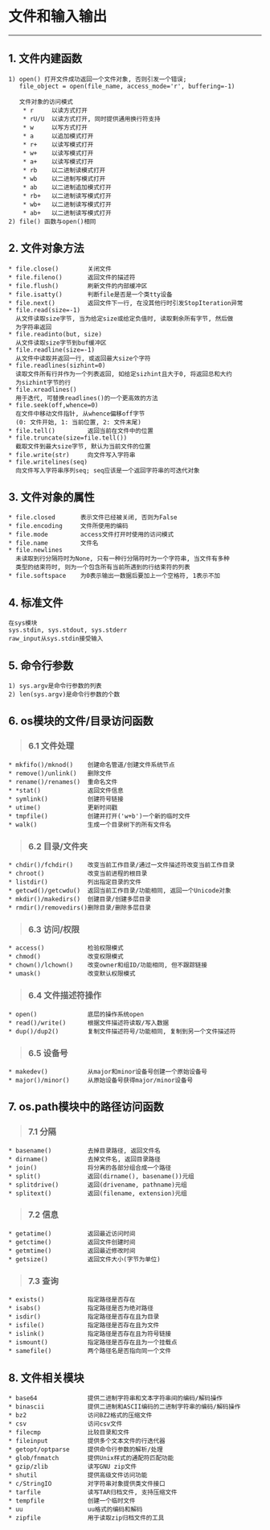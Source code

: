 # **文件和输入输出**
***




## **1. 文件内建函数**
    1) open() 打开文件成功返回一个文件对象, 否则引发一个错误;
       file_object = open(file_name, access_mode='r', buffering=-1)

       文件对象的访问模式
        * r     以读方式打开
        * rU/U  以读方式打开, 同时提供通用换行符支持
        * w     以写方式打开
        * a     以追加模式打开
        * r+    以读写模式打开
        * w+    以读写模式打开
        * a+    以读写模式打开
        * rb    以二进制读模式打开
        * wb    以二进制写模式打开
        * ab    以二进制追加模式打开
        * rb+   以二进制读写模式打开
        * wb+   以二进制读写模式打开
        * ab+   以二进制读写模式打开
    2) file() 函数与open()相同



## **2. 文件对象方法**
    * file.close()        关闭文件
    * file.fileno()       返回文件的描述符
    * file.flush()        刷新文件的内部缓冲区
    * file.isatty()       判断file是否是一个类tty设备
    * file.next()         返回文件下一行, 在没其他行时引发StopIteration异常
    * file.read(size=-1)
      从文件读取size字节, 当为给定size或给定负值时, 读取剩余所有字节, 然后做
      为字符串返回
    * file.readinto(but, size)
      从文件读取size字节到buf缓冲区
    * file.readline(size=-1)
      从文件中读取并返回一行, 或返回最大size个字符
    * file.readlines(sizhint=0)
      读取文件所有行并作为一个列表返回, 如给定sizhint且大于0, 将返回总和大约
      为sizhint字节的行
    * file.xreadlines()
      用于迭代, 可替换readlines()的一个更高效的方法
    * file.seek(off,whence=0)
      在文件中移动文件指针, 从whence偏移off字节
      (0: 文件开始, 1: 当前位置, 2: 文件末尾)
    * file.tell()         返回当前在文件中的位置
    * file.truncate(size=file.tell())
      截取文件到最大size字节, 默认为当前文件的位置
    * file.write(str)     向文件写入字符串
    * file.writelines(seq)
      向文件写入字符串序列seq; seq应该是一个返回字符串的可迭代对象



## **3. 文件对象的属性**
    * file.closed       表示文件已经被关闭, 否则为False
    * file.encoding     文件所使用的编码
    * file.mode         access文件打开时使用的访问模式
    * file.name         文件名
    * file.newlines
      未读取到行分隔符时为None, 只有一种行分隔符时为一个字符串, 当文件有多种
      类型的结束符时, 则为一个包含所有当前所遇到的行结束符的列表
    * file.softspace    为0表示输出一数据后要加上一个空格符, 1表示不加



## **4. 标准文件**
    在sys模块
    sys.stdin, sys.stdout, sys.stderr
    raw_input从sys.stdin接受输入


## **5. 命令行参数**
    1) sys.argv是命令行参数的列表
    2) len(sys.argv)是命令行参数的个数




## **6. os模块的文件/目录访问函数**
> ### **6.1 文件处理**
    * mkfifo()/mknod()    创建命名管道/创建文件系统节点
    * remove()/unlink()   删除文件
    * rename()/renames()  重命名文件
    * *stat()             返回文件信息
    * symlink()           创建符号链接
    * utime()             更新时间戳
    * tmpfile()           创建并打开('w+b')一个新的临时文件
    * walk()              生成一个目录树下的所有文件名
> ### **6.2 目录/文件夹**
    * chdir()/fchdir()    改变当前工作目录/通过一文件描述符改变当前工作目录
    * chroot()            改变当前进程的根目录
    * listdir()           列出指定目录的文件
    * getcwd()/getcwdu()  返回当前工作目录/功能相同, 返回一个Unicode对象
    * mkdir()/makedirs()  创建目录/创建多层目录
    * rmdir()/removedirs()删除目录/删除多层目录
> ### **6.3 访问/权限**
    * access()            检验权限模式
    * chmod()             改变权限模式
    * chown()/lchown()    改变owner和组ID/功能相同, 但不跟踪链接
    * umask()             改变默认权限模式
> ### **6.4 文件描述符操作**
    * open()              底层的操作系统open
    * read()/write()      根据文件描述符读取/写入数据
    * dup()/dup2()        复制文件描述符号/功能相同, 复制到另一个文件描述符
> ### **6.5 设备号**
    * makedev()           从major和minor设备号创建一个原始设备号
    * major()/minor()     从原始设备号获得major/minor设备号





## **7. os.path模块中的路径访问函数**
> ### **7.1 分隔**
    * basename()          去掉目录路径, 返回文件名
    * dirname()           去掉文件名, 返回目录路径
    * join()              将分离的各部分组合成一个路径
    * split()             返回(dirname(), basename())元组
    * splitdrive()        返回(drivename, pathname)元组
    * splitext()          返回(filename, extension)元组
> ### **7.2 信息**
    * getatime()          返回最近访问时间
    * getctime()          返回文件创建时间
    * getmtime()          返回最近修改时间
    * getsize()           返回文件大小(字节为单位)
> ### **7.3 查询**
    * exists()            指定路径是否存在
    * isabs()             指定路径是否为绝对路径
    * isdir()             指定路径是否存在且为目录
    * isfile()            指定路径是否存在且为文件
    * islink()            指定路径是否存在且为符号链接
    * ismount()           指定路径是否存在且为一个挂载点
    * samefile()          两个路径名是否指向同一个文件





## **8. 文件相关模块**
    * base64              提供二进制字符串和文本字符串间的编码/解码操作
    * binascii            提供二进制和ASCII编码的二进制字符串的编码/解码操作
    * bz2                 访问BZ2格式的压缩文件
    * csv                 访问csv文件
    * filecmp             比较目录和文件
    * fileinput           提供多个文本文件的行迭代器
    * getopt/optparse     提供命令行参数的解析/处理
    * glob/fnmatch        提供Unix样式的通配符匹配功能
    * gzip/zlib           读写GNU zip文件
    * shutil              提供高级文件访问功能
    * c/StringIO          对字符串对象提供类文件接口
    * tarfile             读写TAR归档文件, 支持压缩文件
    * tempfile            创建一个临时文件
    * uu                  uu格式的编码和解码
    * zipfile             用于读取zip归档文件的工具
